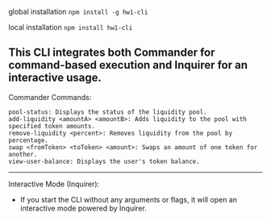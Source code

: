 global installation ```npm install -g hw1-cli```

local installation ```npm install hw1-cli```

This CLI integrates both Commander for command-based execution and Inquirer for an interactive usage.
---
Commander Commands:

    pool-status: Displays the status of the liquidity pool.
    add-liquidity <amountA> <amountB>: Adds liquidity to the pool with specified token amounts.
    remove-liquidity <percent>: Removes liquidity from the pool by percentage.
    swap <fromToken> <toToken> <amount>: Swaps an amount of one token for another.
    view-user-balance: Displays the user's token balance.
---
Interactive Mode (Inquirer):
- If you start the CLI without any arguments or flags, it will open an interactive mode powered by Inquirer. 
